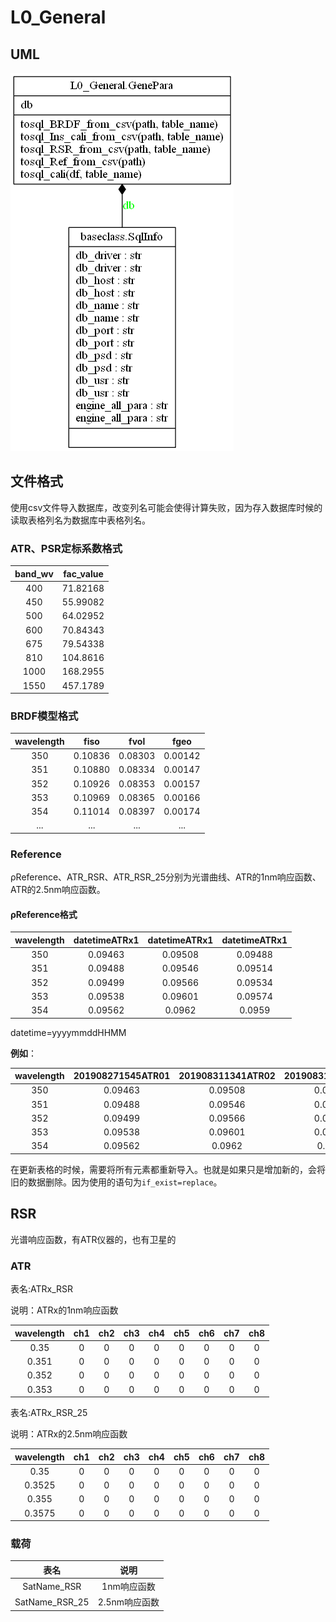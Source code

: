 # L0_General

## UML
![](../img/L0/L0-General-class.png)
## 文件格式

使用csv文件导入数据库，改变列名可能会使得计算失败，因为存入数据库时候的读取表格列名为数据库中表格列名。

### ATR、PSR定标系数格式

|band_wv|fac_value|
|:----:|:----:|
|400|71.82168|
|450|55.99082|
|500|64.02952|
|600|70.84343|
|675|79.54338|
|810|104.8616|
|1000|168.2955|
|1550|457.1789|

### BRDF模型格式

|wavelength|fiso|fvol|fgeo|
|:----:|:----:|:----:|:----:|
|350|0.10836|0.08303|0.00142|
|351|0.10880|0.08334|0.00147|
|352|0.10926|0.08353|0.00157|
|353|0.10969|0.08365|0.00166|
|354|0.11014|0.08397|0.00174|
|...|...|...|...|

### Reference

ρReference、ATR_RSR、ATR_RSR_25分别为光谱曲线、ATR的1nm响应函数、ATR的2.5nm响应函数。

#### ρReference格式

|wavelength|datetimeATRx1|datetimeATRx1|datetimeATRx1|
|:----:|:----:|:----:|:----:|
|350	|0.09463	|0.09508	|0.09488|
|351	|0.09488	|0.09546	|0.09514|
|352	|0.09499	|0.09566	|0.09534|
|353	|0.09538	|0.09601	|0.09574|
|354	|0.09562	|0.0962	    |0.0959|

datetime=yyyymmddHHMM

**例如**：

|wavelength|201908271545ATR01|201908311341ATR02|201908311347ATR00|
|:----:|:----:|:----:|:----:|
|350	|0.09463	|0.09508	|0.09488|
|351	|0.09488	|0.09546	|0.09514|
|352	|0.09499	|0.09566	|0.09534|
|353	|0.09538	|0.09601	|0.09574|
|354	|0.09562	|0.0962	    |0.0959|

在更新表格的时候，需要将所有元素都重新导入。也就是如果只是增加新的，会将旧的数据删除。因为使用的语句为`if_exist=replace`。

## RSR

光谱响应函数，有ATR仪器的，也有卫星的

### ATR

表名:ATRx_RSR

说明：ATRx的1nm响应函数

|wavelength|ch1|ch2|ch3|ch4|ch5|ch6|ch7|ch8|
|:----:|:----:|:----:|:----:|:----:|:----:|:----:|:----:|:----:|
|0.35|0|0|0|0|0|0|0|0|
|0.351|0|0|0|0|0|0|0|0|
|0.352|0|0|0|0|0|0|0|0|
|0.353|0|0|0|0|0|0|0|0|

表名:ATRx_RSR_25

说明：ATRx的2.5nm响应函数

|wavelength|ch1|ch2|ch3|ch4|ch5|ch6|ch7|ch8|
|:----:|:----:|:----:|:----:|:----:|:----:|:----:|:----:|:----:|
|0.35|0|0|0|0|0|0|0|0|
|0.3525|0|0|0|0|0|0|0|0|
|0.355|0|0|0|0|0|0|0|0|
|0.3575|0|0|0|0|0|0|0|0|

### 载荷
|表名|说明|
|:----:|:----:|
|SatName_RSR|1nm响应函数|
|SatName_RSR_25|2.5nm响应函数|